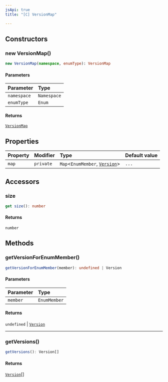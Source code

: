 ```yaml
---
jsApi: true
title: "[C] VersionMap"

---
```

## Constructors

### new VersionMap()

```ts
new VersionMap(namespace, enumType): VersionMap
```

#### Parameters

| Parameter | Type |
| :------ | :------ |
| `namespace` | `Namespace` |
| `enumType` | `Enum` |

#### Returns

[`VersionMap`](VersionMap.md)

## Properties

| Property | Modifier | Type | Default value |
| :------ | :------ | :------ | :------ |
| `map` | `private` | `Map`<`EnumMember`, [`Version`](../interfaces/Version.md)\> | `...` |

## Accessors

### size

```ts
get size(): number
```

#### Returns

`number`

## Methods

### getVersionForEnumMember()

```ts
getVersionForEnumMember(member): undefined | Version
```

#### Parameters

| Parameter | Type |
| :------ | :------ |
| `member` | `EnumMember` |

#### Returns

`undefined` \| [`Version`](../interfaces/Version.md)

***

### getVersions()

```ts
getVersions(): Version[]
```

#### Returns

[`Version`](../interfaces/Version.md)[]
